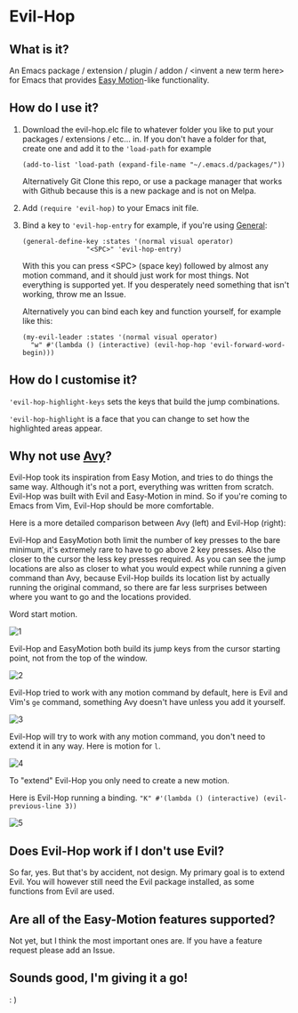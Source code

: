 # Evil-Hop
## What is it?
An Emacs package / extension / plugin / addon / \<invent a new term here> for Emacs that provides [Easy Motion](https://github.com/easymotion/vim-easymotion)-like functionality.

## How do I use it?
1. Download the evil-hop.elc file to whatever folder you like to put your packages / extensions / etc... in.
If you don't have a folder for that, create one and add it to the `'load-path`
for example

    `(add-to-list 'load-path (expand-file-name "~/.emacs.d/packages/"))`

    Alternatively Git Clone this repo, or use a package manager that works with Github because this is a new package and is not on Melpa.

1. Add `(require 'evil-hop)` to your Emacs init file.

1. Bind a key to `'evil-hop-entry` for example, if you're using [General](https://github.com/noctuid/general.el):
    ````
    (general-define-key :states '(normal visual operator)
                    "<SPC>" 'evil-hop-entry)
    ````
    
    With this you can press \<SPC> (space key) followed by almost any motion command, and it should just work for most things.
    Not everything is supported yet. If you desperately need something that isn't working, throw me an Issue.
    
    Alternatively you can bind each key and function yourself, for example like this:
    
    ````
    (my-evil-leader :states '(normal visual operator)
      "w" #'(lambda () (interactive) (evil-hop-hop 'evil-forward-word-begin)))
    ````

## How do I customise it?
`'evil-hop-highlight-keys` sets the keys that build the jump combinations.

`'evil-hop-highlight` is a face that you can change to set how the highlighted areas appear.
    
## Why not use [Avy](https://github.com/abo-abo/avy)?
Evil-Hop took its inspiration from Easy Motion, and tries to do things the same way.
Although it's not a port, everything was written from scratch. Evil-Hop was built with Evil and Easy-Motion in mind.
So if you're coming to Emacs from Vim, Evil-Hop should be more comfortable.

Here is a more detailed comparison between Avy (left) and Evil-Hop (right):

Evil-Hop and EasyMotion both limit the number of key presses to the bare minimum, it's extremely rare
to have to go above 2 key presses. Also the closer to the cursor the less key presses required. As you can see
the jump locations are also as closer to what you would expect while running a given command than Avy, because
Evil-Hop builds its location list by actually running the original command, so there are far less surprises between
where you want to go and the locations provided.

Word start motion.

![1](https://user-images.githubusercontent.com/33631407/58362324-76035680-7ec8-11e9-96f7-d4ca48017f93.jpg)

Evil-Hop and EasyMotion both build its jump keys from the cursor starting point, not from the top of the window.

![2](https://user-images.githubusercontent.com/33631407/58362323-76035680-7ec8-11e9-8c57-8361224a18d4.jpg)

Evil-Hop tried to work with any motion command by default, here is Evil and Vim's `ge` command, something Avy
doesn't have unless you add it yourself.

![3](https://user-images.githubusercontent.com/33631407/58362322-76035680-7ec8-11e9-9e24-784d34ce3059.jpg)

Evil-Hop will try to work with any motion command, you don't need to extend it in any way. Here is motion for
`l`.

![4](https://user-images.githubusercontent.com/33631407/58362321-756ac000-7ec8-11e9-8957-bc10348f0f4d.jpg)

To "extend" Evil-Hop you only need to create a new motion.

Here is Evil-Hop running a binding. `"K" #'(lambda () (interactive) (evil-previous-line 3))`

![5](https://user-images.githubusercontent.com/33631407/58362320-756ac000-7ec8-11e9-9b2d-1986990e7fde.jpg)

## Does Evil-Hop work if I don't use Evil?
So far, yes. But that's by accident, not design. My primary goal is to extend Evil.
You will however still need the Evil package installed, as some functions from Evil are used.

## Are all of the Easy-Motion features supported?
Not yet, but I think the most important ones are. If you have a feature request please add an Issue.


## Sounds good, I'm giving it a go!
: )